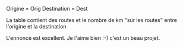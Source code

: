 Origine = Orig
Destination = Dest

La table contient des routes et le nombre de km "sur les routes" entre l'origine et la destination

L'ennoncé est excellent. Je l'aime bien :-)
c'est un beau projet.
